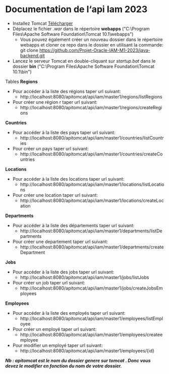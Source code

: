 # Documentation de l‘api Iam 2023

* Installez Tomcat  [Télécharger](https://dlcdn.apache.org/tomcat/tomcat-10/v10.1.10/bin/apache-tomcat-10.1.10.exe "Télécharger")
* Déplacez le fichier *.war* dans le répertoire **webapps** ("C:\Program Files\Apache Software Foundation\Tomcat 10.1\webapps")
     * Vous pouvez également créer un nouveau dossier dans le répertoire webapps et cloner ce repo dans le dossier en utilisant la commande: git clone https://github.com/Projet-Oracle-IAM-M1-2023/java-backend.git   
* Lancez le serveur Tomcat en double-cliquant sur *startup.bat* dans le dossier **bin** ("C:\Program Files\Apache Software Foundation\Tomcat 10.1\bin")

Tables
**Regions**
* Pour accéder à la liste des régions taper url suivant:
    * http://localhost:8080/apitomcat/api/iam/master1/regions/listRegions  
* Pour créer une région r taper url suivant:
    * http://localhost:8080/apitomcat/api/iam/master1/regions/createRegions
      
**Countries**
* Pour accéder à la liste des pays taper url suivant:
    * http://localhost:8080/apitomcat/api/iam/master1/countries/listCountries
* Pour créer un pays taper url suivant:
    * http://localhost:8080/apitomcat/api/iam/master1/countries/createCountries

**Locations**
* Pour accéder à la liste des locations taper url suivant:
    * http://localhost:8080/apitomcat/api/iam/master1/locations/listLocations
* Pour créer une location taper url suivant:
    * http://localhost:8080/apitomcat/api/iam/master1/locations/createLocation

**Departments**
* Pour accéder à la liste des départements taper url suivant:
    * http://localhost:8080/apitomcat/api/iam/master1/departments/listDepartments
* Pour créer une departement taper url suivant:
    * http://localhost:8080/apitomcat/api/iam/master1/departments/createDepartment
      
**Jobs**
* Pour accéder à la liste des jobs taper url suivant:
    * http://localhost:8080/apitomcat/api/iam/master1/jobs/listJobs
* Pour créer un job taper url suivant:
    * http://localhost:8080/apitomcat/api/iam/master1/jobs/createJobsEmployees

**Employees**
* Pour accéder à la liste des employés taper url suivant:
    * http://localhost:8080/apitomcat/api/iam/master1/employees/listEmployee
* Pour créer un employé taper url suivant:
    * http://localhost:8080/apitomcat/api/iam/master1/employees/createemployee
* Pour modifier un employé taper url suivant:
    * http://localhost:8080/apitomcat/api/iam/master1/employees/{id}

***Nb : apitomcat est le nom du dossier  genere sur tomcat . Donc vous devez le modifier en fonction du nom de votre dossier.***
